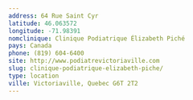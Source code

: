 ```yaml
---
address: 64 Rue Saint Cyr
latitude: 46.063572
longitude: -71.98391
nomclinique: Clinique Podiatrique Élizabeth Piché
pays: Canada
phone: (819) 604-6400
site: http://www.podiatrevictoriaville.com
slug: clinique-podiatrique-elizabeth-piche/
type: location
ville: Victoriaville, Quebec G6T 2T2
---
```


